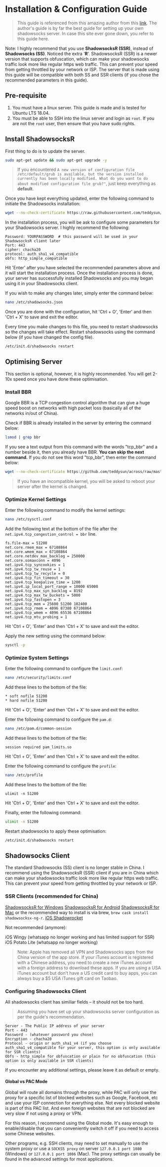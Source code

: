 # Installation & Configuration Guide

> This guide is referenced from this amazing author from this [link](https://www.tipsforchina.com/how-to-setup-a-fast-shadowsocks-server-on-vultr-vps-the-easy-way.html). The author's guide is by far the best guide for setting up your own shadowsocks server. In case this site ever gone down, you refer to this guide here.

Note: I highly recommend that you use **ShadowsocksR (SSR)**, instead of **Shadowsocks (SS)**. Noticed the extra '**R**'. ShadowsocksR (SSR) is a newer version that supports obfuscation, which can make your shadowsocks traffic look more like regular https web traffic. This can prevent your speed from getting throttled by your network or ISP. The server that is made using this guide will be compatible with both SS and SSR clients (if you chose the recommended parameters in this guide).

## Pre-requisite

1. You must have a linux server. This guide is made and is tested for Ubuntu LTS 18.04.
2. You must be able to SSH into the linux server and login as `root`. If you are not the `root` user, then ensure that you have sudo rights.

## Install ShadowsocksR

First thing to do is to update the server.

```bash
sudo apt-get update && sudo apt-get upgrade -y
```

> If you encountered `A new version of configuration file /etc/default/grub is available, but the version installed currently has been locally modified. What do you want to do about modified configuration file grub?"`, just keep everything as **default**.

Once you have kept everything updated, enter the following command to initiate the Shadowsocks installation:

```bash
wget --no-check-certificate https://raw.githubusercontent.com/teddysun/shadowsocks_install/master/shadowsocksR.sh && chmod +x shadowsocksR.sh && ./shadowsocksR.sh 2>&1 | tee shadowsocksR.log
```

In the installation process, you will be ask to configure some parameters for your Shadowsocks server. I highly recommend the following:

```
Password: YOURPASSWORD  # this password will be used in your ShadowsocksR client later
Port: 443
cipher: chacha20
protocol: auth_sha1_v4_compatible
obfs: http_simple_compatible
```

Hit 'Enter' after you have selected the recommended parameters above and it will start the installation process. Once the installation process is done, your server has successfully installed Shadowsocks and you may began using it in your Shadowsocks client.

If you wish to make any changes later, simply enter the command below:

```bash
nano /etc/shadowsocks.json
```

Once you are done with the configuration, hit 'Ctrl + O', 'Enter' and then 'Ctrl + X' to save and exit the editor. 

Every time you make changes to this file, you need to restart shadowsocks so the changes will take effect. Restart shadowsocks using the command below (if you have changed the config file).

```bash
/etc/init.d/shadowsocks restart
```

## Optimising Server

This section is optional, however, it is highly recommended. You will get 2-10x speed once you have done these optimisation.

### Install BBR

Google BBR is a TCP congestion control algorithm that can give a huge speed boost on networks with high packet loss (basically all of the networks in/out of China).

Check if BBR is already installed in the server by entering the command below:

```bash
lsmod | grep bbr
```

If you see a text output from this command with the words "tcp_bbr" and a number beside it, then you already have BBR. **You can skip the next command.** If you do not see this word "tcp_bbr", then enter the command below:

```bash
wget --no-check-certificate https://github.com/teddysun/across/raw/master/bbr.sh && chmod +x bbr.sh && ./bbr.sh
```

> If you have an incompatible kernel, you will be asked to reboot your server after the kernel is changed.


### Optimize Kernel Settings

Enter the following command to modify the kernel settings:

```bash
nano /etc/sysctl.conf
```

Add the following text at the bottom of the file after the `net.ipv4.tcp_congestion_control = bbr` line.

```
fs.file-max = 51200
net.core.rmem_max = 67108864
net.core.wmem_max = 67108864
net.core.netdev_max_backlog = 250000
net.core.somaxconn = 4096
net.ipv4.tcp_syncookies = 1
net.ipv4.tcp_tw_reuse = 1
net.ipv4.tcp_tw_recycle = 0
net.ipv4.tcp_fin_timeout = 30
net.ipv4.tcp_keepalive_time = 1200
net.ipv4.ip_local_port_range = 10000 65000
net.ipv4.tcp_max_syn_backlog = 8192
net.ipv4.tcp_max_tw_buckets = 5000
net.ipv4.tcp_fastopen = 3
net.ipv4.tcp_mem = 25600 51200 102400
net.ipv4.tcp_rmem = 4096 87380 67108864
net.ipv4.tcp_wmem = 4096 65536 67108864
net.ipv4.tcp_mtu_probing = 1
```

Hit 'Ctrl + O', 'Enter' and then 'Ctrl + X' to save and exit the editor.

Apply the new setting using the command below:

```bash
sysctl -p
```

### Optimize System Settings

Enter the following command to configure the `limit.conf`:

```bash
nano /etc/security/limits.conf
```

Add these lines to the bottom of the file:

```
* soft nofile 51200
* hard nofile 51200
```

Hit 'Ctrl + O', 'Enter' and then 'Ctrl + X' to save and exit the editor.

Enter the following command to configure the `pam.d`:

```bash
nano /etc/pam.d/common-session
```

Add these lines to the bottom of the file:

```
session required pam_limits.so
```

Hit 'Ctrl + O', 'Enter' and then 'Ctrl + X' to save and exit the editor.

Enter the following command to configure the `profile`:

```bash
nano /etc/profile
```

Add these lines to the bottom of the file:

```
ulimit -n 51200
```

Hit 'Ctrl + O', 'Enter' and then 'Ctrl + X' to save and exit the editor.

Finally, enter the following command:

```bash
ulimit -n 51200
```

Restart shadowsocks to apply these optimisation:

```bash
/etc/init.d/shadowsocks restart
```

## Shadowsocks Client

The standard Shadowsocks (SS) client is no longer stable in China. I recommend using the ShadowsocksR (SSR) client if you are in China which can make your shadowsocks traffic look more like regular https web traffic. This can prevent your speed from getting throttled by your network or ISP.

### SSR Clients (recommended for China)

[ShadowsocksR for Windows](https://github.com/shadowsocksrr/shadowsocksr-csharp/releases)
[ShadowsocksR for Android](https://github.com/shadowsocksrr/shadowsocksr-android/releases)
[ShadowsocksR for Mac](https://github.com/qinyuhang/ShadowsocksX-NG-R/releases) or the recommended way to install is via brew, `brew cask install shadowsocksx-ng-r`.
[iOS Shadowrocket]($2.99)

Not recommended (anymore):

iOS Wingy (whatsapp no longer working and has limited support for SSR)
iOS Potato Lite (whatsapp no longer working)

> Note: Apple has removed all VPN and Shadowsocks apps from the China version of the app store. If your iTunes account is registered with a Chinese address, you need to create a new iTunes account with a foreign address to download these apps. If you are using a USA iTunes account but don't have a US credit card to buy apps, you can always buy a $5 USA iTunes gift card on Taobao.

### Configuring Shadowsocks Client

All shadowsocks client has similiar fields – it should not be too hard.

> Assuming you have set up your shadowsocks server configuration as per the guide's recommendation.

```
Server - The Public IP address of your server
Port - 443
Password - (whatever password you chose)
Encryption - chacha20
Protocol - origin or auth_sha1_v4 (if you choose auth_sha1_v4_compatible for your server, this option is only available for SSR clients)
Obfs - http_simple for obfuscation or plain for no obfuscation (this option is only available in SSR clients)
```

If you encounter any additional settings, please leave it as default or empty.

#### Global vs PAC Mode

Global will route all domains through the proxy, while PAC will only use the proxy for a specific list of blocked websites such as Google, Facebook, etc and use your ISP connection for everything else. Not every blocked website is part of this PAC list. And even foreign websites that are not blocked are very slow if not using a proxy or VPN.

For this reason, I recommend using the Global mode. It's easy enough to enable/disable that you can conveniently switch it off if you need to access some Chinese websites.

Other programs, e.g. SSH clients, may need to set manually to use the system proxy or use a `SOCKS5 proxy` on server `127.0.0.1 port 1080` (Windows) or `127.0.0.1 port 1086` (Mac). The proxy settings can usually be found in the advanced settings for most applications.
